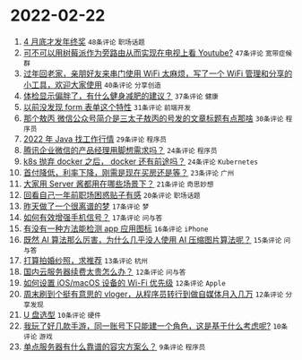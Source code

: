 # 2022-02-22

1. [4 月底才发年终奖](https://www.v2ex.com/t/835572) `48条评论` `职场话题`
1. [可不可以用树莓派作为旁路由从而实现在电视上看 Youtube?](https://www.v2ex.com/t/835585) `47条评论` `宽带症候群`
1. [过年回老家，亲朋好友来串门使用 WiFi 太麻烦，写了一个 WiFi 管理和分享的小工具，欢迎大家使用](https://www.v2ex.com/t/835565) `40条评论` `分享创造`
1. [体检显示偏胖了，有什么健身减肥的建议？](https://www.v2ex.com/t/835579) `37条评论` `健康`
1. [以前没发现 form 表单这个特性](https://www.v2ex.com/t/835643) `31条评论` `前端开发`
1. [那个敖丙 微信公众号简介是三太子敖丙的号发的文章标题有点那啥](https://www.v2ex.com/t/835651) `30条评论` `程序员`
1. [2022 年 Java 找工作行情](https://www.v2ex.com/t/835637) `29条评论` `程序员`
1. [腾讯企业微信的产品经理用脚想需求吗？](https://www.v2ex.com/t/835641) `24条评论` `程序员`
1. [k8s 抛弃 docker 之后， docker 还有前途吗？](https://www.v2ex.com/t/835619) `24条评论` `Kubernetes`
1. [首付降低，利率下降，刚需是现在买房还是等？](https://www.v2ex.com/t/835597) `23条评论` `广州`
1. [大家用 Server 酱都用在哪些场景下？](https://www.v2ex.com/t/835547) `21条评论` `奇思妙想`
1. [回看自己一年前职场困惑贴子有感](https://www.v2ex.com/t/835553) `20条评论` `职场话题`
1. [昨天做了一个很离谱的梦](https://www.v2ex.com/t/835550) `17条评论` `梦`
1. [如何有效增强手机信号？](https://www.v2ex.com/t/835546) `17条评论` `问与答`
1. [有没有一种方法能检测 app 应用图标](https://www.v2ex.com/t/835540) `16条评论` `iPhone`
1. [既然 AI 算法那么厉害，为什么几乎没人使用 AI 压缩图片算法呢？](https://www.v2ex.com/t/835621) `15条评论` `问与答`
1. [打算拍婚纱照，求推荐](https://www.v2ex.com/t/835642) `13条评论` `杭州`
1. [国内云服务器续费太贵怎么办？](https://www.v2ex.com/t/835614) `12条评论` `问与答`
1. [如何设置 iOS/macOS 设备的 Wi-Fi 优先级](https://www.v2ex.com/t/835574) `12条评论` `Apple`
1. [周末刷到个挺有意思的 vloger，从程序员转行到做自媒体月入几万](https://www.v2ex.com/t/835561) `12条评论` `分享发现`
1. [U 盘选型](https://www.v2ex.com/t/835624) `10条评论` `硬件`
1. [我玩了好几款手游，同一账号下只能建一个角色，这是基于什么考虑呢?](https://www.v2ex.com/t/835567) `10条评论` `游戏`
1. [单点服务器有什么靠谱的容灾方案么？](https://www.v2ex.com/t/835645) `9条评论` `程序员`
